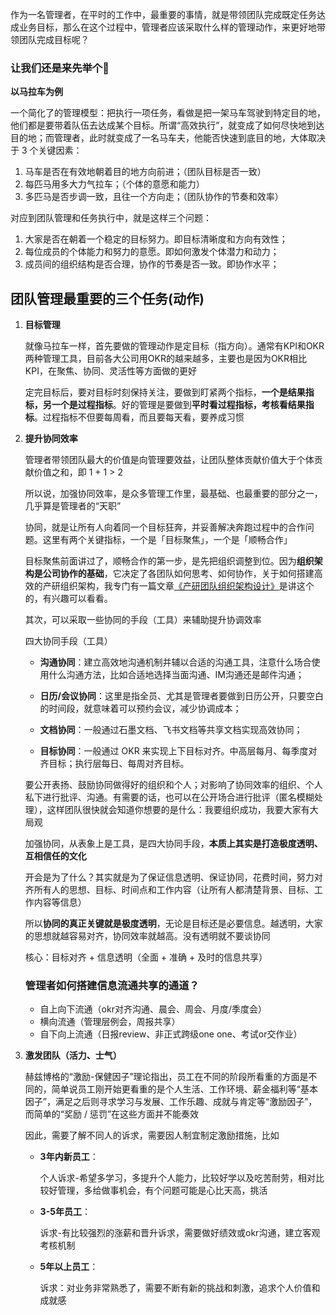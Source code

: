 作为一名管理者，在平时的工作中，最重要的事情，就是带领团队完成既定任务达成业务目标，那么在这个过程中，管理者应该采取什么样的管理动作，来更好地带领团队完成目标呢？

### **让我们还是来先举个🌰**

**以马拉车为例**

一个简化了的管理模型：把执行一项任务，看做是把一架马车驾驶到特定目的地，他们都是要带着队伍去达成某个目标。所谓“高效执行”，就变成了如何尽快地到达目的地；而管理者，此时就变成了一名马车夫，他能否快速到底目的地，大体取决于 3 个关键因素：
1) 马车是否在有效地朝着目的地方向前进；（团队目标是否一致）
2) 每匹马用多大力气拉车；（个体的意愿和能力）
3) 多匹马是否步调一致，且往一个方向走；（团队协作的节奏和效率）

对应到团队管理和任务执行中，就是这样三个问题：
1) 大家是否在朝着一个稳定的目标努力。即目标清晰度和方向有效性；
2) 每位成员的个体能力和努力的意愿。即如何激发个体潜力和动力；
3) 成员间的组织结构是否合理，协作的节奏是否一致。即协作水平；


## **团队管理最重要的三个任务(动作)**

1. **目标管理**

    就像马拉车一样，首先要做的管理动作是定目标（指方向）。通常有KPI和OKR两种管理工具，目前各大公司用OKR的越来越多，主要也是因为OKR相比KPI，在聚焦、协同、灵活性等方面做的更好   

    定完目标后，要对目标时刻保持关注，要做到盯紧两个指标，**一个是结果指标，另一个是过程指标**。好的管理是要做到**平时看过程指标，考核看结果指标**。过程指标不但要每周看，而且要每天看，要养成习惯 

2. **提升协同效率**

    管理者带领团队最大的价值是向管理要效益，让团队整体贡献价值大于个体贡献价值之和，即 1 + 1 > 2

    所以说，加强协同效率，是众多管理工作里，最基础、也最重要的部分之一，几乎算是管理者的“天职”

    协同，就是让所有人向着同一个目标狂奔，并妥善解决奔跑过程中的合作问题。这里有两个关键指标，一个是「目标聚焦」，一个是「顺畅合作」

    目标聚焦前面讲过了，顺畅合作的第一步，是先把组织调整到位。因为**组织架构是公司协作的基础**，它决定了各团队如何思考、如何协作，关于如何搭建高效的产研组织架构，我专门有一篇文章[《产研团队组织架构设计》](https://github.com/xiaoyuge/Admin-Notes/blob/main/%E4%BA%A7%E7%A0%94%E5%9B%A2%E9%98%9F%E7%BB%84%E7%BB%87%E6%9E%B6%E6%9E%84%E8%AE%BE%E8%AE%A1.md)是讲这个的，有兴趣可以看看。

    其次，可以采取一些协同的手段（工具）来辅助提升协调效率

    四大协同手段（工具）
    - **沟通协同**：建立高效地沟通机制并辅以合适的沟通工具，注意什么场合使用什么沟通方法，比如合适地选择当面沟通、IM沟通还是邮件沟通；

    - **日历/会议协同**：这里是指全员、尤其是管理者要做到日历公开，只要空白的时间段，就意味着可以预约会议，减少协调成本；
    
    - **文档协同**：一般通过石墨文档、飞书文档等共享文档实现高效协同；

    - **目标协同**：一般通过 OKR 来实现上下目标对齐。中高层每月、每季度对齐目标；执行层每日、每周对齐目标。

    要公开表扬、鼓励协同做得好的组织和个人；对影响了协同效率的组织、个人私下进行批评、沟通。有需要的话，也可以在公开场合进行批评（匿名模糊处理），这样团队很快就会知道你想要的是什么：我要组织成功，我要大家有大局观

    加强协同，从表象上是工具，是四大协同手段，**本质上其实是打造极度透明、互相信任的文化**

    开会是为了什么？其实就是为了保证信息透明、保证协同，花费时间，努力对齐所有人的思想、目标、时间点和工作内容（让所有人都清楚背景、目标、工作内容等信息）

    所以**协同的真正关键就是极度透明**，无论是目标还是必要信息。越透明，大家的思想就越容易对齐，协同效率就越高。没有透明就不要谈协同

    核心：目标对齐 +  信息透明（全面 + 准确 + 及时的信息共享）

    ### **管理者如何搭建信息流通共享的通道？**
    - 自上向下流通（okr对齐沟通、晨会、周会、月度/季度会）
    - 横向流通（管理层例会，周报共享）
    - 自下向上流通（日报review、非正式跨级one one、考试or交作业）

3. **激发团队（活力、士气）**

   赫兹博格的“激励-保健因子”理论指出，员工在不同的阶段所看重的方面是不同的，简单说员工刚开始更看重的是个人生活、工作环境、薪金福利等“基本因子”，满足之后则寻求学习与发展、工作乐趣、成就与肯定等“激励因子”，而简单的“奖励 / 惩罚”在这些方面并不能奏效

   因此，需要了解不同人的诉求，需要因人制宜制定激励措施，比如
   - **3年内新员工**：

     个人诉求-希望多学习，多提升个人能力，比较好学以及吃苦耐劳，相对比较好管理，多给做事机会，有个问题可能是心比天高，挑活

   - **3-5年员工**：

     诉求-有比较强烈的涨薪和晋升诉求，需要做好绩效或okr沟通，建立客观考核机制

   - **5年以上员工**：

     诉求：对业务非常熟悉了，需要不断有新的挑战和刺激，追求个人价值和成就感